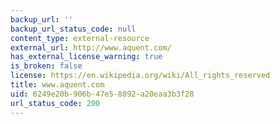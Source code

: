 ```yaml
---
backup_url: ''
backup_url_status_code: null
content_type: external-resource
external_url: http://www.aquent.com/
has_external_license_warning: true
is_broken: false
license: https://en.wikipedia.org/wiki/All_rights_reserved
title: www.aquent.com
uid: 6249e20b-906b-47e5-8892-a20eaa3b3f28
url_status_code: 200
---
```

